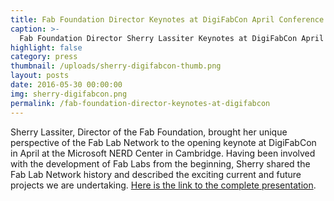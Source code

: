 ```yaml
---
title: Fab Foundation Director Keynotes at DigiFabCon April Conference
caption: >-
  Fab Foundation Director Sherry Lassiter Keynotes at DigiFabCon April Conference
highlight: false
category: press
thumbnail: /uploads/sherry-digifabcon-thumb.png
layout: posts
date: 2016-05-30 00:00:00
img: sherry-digifabcon.png
permalink: /fab-foundation-director-keynotes-at-digifabcon
---
```


Sherry Lassiter, Director of the Fab Foundation, brought her unique perspective of the Fab Lab Network to the opening keynote at DigiFabCon in April at the Microsoft NERD Center in Cambridge.  Having been involved with the development of Fab Labs from the beginning, Sherry shared the Fab Lab Network history and described the exciting current and future projects we are undertaking. <a href="https://vimeo.com/168566760" target="_blank">Here is the link to the complete presentation</a>.